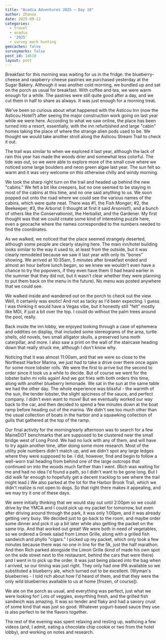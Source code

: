 ```yaml
---
title: "Acadia Adventures 2025 – Day 10"
author: Zhanna
date: 2025-09-12
categories: 
  - travel
  - acadia
  - '2025'
  - survey mark hunting
geocaches: false
surveymarks: false
post_id: 14610
layout: post
---
```


Breakfast for this morning was waiting for us in the fridge: the blueberry-cheese and raspberry-cheese pastries we purchased yesterday at the Sugar Bakery. Although it was another cold morning, we bundled up and sat on the porch as usual for breakfast. With coffee and tea, we were warm enough for a while. The pastries were still quite good after a day, and we cut them in half to share as always. It was just enough for a morning treat.

We've been so curious about what happened with the Asticou Inn (now the Asticou Hotel?) after seeing the major construction work going on last year while we were here. According to what we saw online, the place has been turned into a resort, essentially, with the inn refurbished and large "cabin" homes taking the place of where the strange alien pods used to be. We thought we would take another stroll along the Asticou Stream Trail to check it out.

The trail was similar to when we explored it last year, although the lack of rain this year has made the woods drier and somewhat less colorful. The tide was out, so we were able to explore more of the small cove where we noticed some large boulders and neon green algae last year. The sun felt so warm and it was very welcome on this otherwise chilly and windy morning.

We took the sharp right turn on the trail and headed up behind the new "cabins." We felt a bit like creepers, but no one seemed to be staying in most of the cabins at this time, and no one said anything to us. We soon popped out onto the road where we could see the various names of the cabins, which were quite neat. There was #1, the Fish Monger; #2, the Beekeeper; #3, the Arborist (I thought at first it said Arsonist!), and a bunch of others like the Conservationist, the Herbalist, and the Gardener. My first thought was that we could create some kind of interesting puzzle here, even a geocache where the names corresponded to the numbers needed to find the coordinates. 

As we walked, we noticed that the place seemed strangely deserted, although some people are clearly staying here. The main inn/hotel building looks similar to the way it used to, at least from the outside, but it was clearly remodeled because we saw it last year with only its "bones" showing. We arrived at 10:35am, 5 minutes after breakfast ended and almost an hour before lunch began, so we knew we wouldn't even have a chance to try the popovers, if they even have them (I had heard earlier in the summer that they did not, but it wasn't clear whether they were planning to put them back on the menu in the future). No menu was posted anywhere that we could see.

We walked inside and wandered out on the porch to check out the view. Well, it certainly was exotic! And not as tacky as I'd been expecting. I guess I was thinking it would have a Vegas vibe, but it honestly still "felt" mostly like MDI, if just a bit over the top. I could do without the palm trees around the pool, really.

Back inside the inn lobby, we enjoyed looking through a case of ephemera and oddities on display, that included some stereograms of the area, turtle shells, old novels, two small alligator skulls, a preserved luna moth caterpillar, and more. I also saw a print on the wall of the staircase heading down that really struck me, although I don't know why.

Noticing that it was almost 11:00am, and that we were so close to the Northeast Harbor Marina, we just had to take a drive over there once again for some more lobster rolls. We were the first to arrive but the second to order since it took us a while to decide. But of course we went for the lobster bahn mi rolls again! And we got fries with both orders this time, along with another blueberry lemonade. We sat in the sun at the same table we had the other day. The whole experience was blissful - the warmth of the sun, the tender lobster, the slight spiciness of the sauce, and perfect company. I didn't even want to move! But we eventually worked our way back to the car, and then decided to spend a few minutes down at the boat ramp before heading out of the marina. We didn't see too much other than the usual collection of boats in the harbor and a squawking collection of gulls that gathered at the top of the ramp.

Our final activity for the morning/early afternoon was to search for a few MaineDOT benchmarks that are supposed to be clustered near the small bridge west of Long Pond. We had no luck with any of them, and will have to try again another time, after doing some more research. Most of the utility pole numbers didn't match up, and we didn't spot any large ledges where they were supposed to be. I did, however, find and begin to follow a well-worn trail heading from behind one of the large outcrops that continued on into the woods much farther than I went. (Rich was waiting for me and had no idea I'd found a path, so I didn't want to be gone long. But I did walk far enough to hopefully get a decent tracklog to see where the trail might lead.) We also parked at the lot for the Harbor Brook Trail, which we didn't realize is not open to dogs. So that right there makes it appealing, and we may try it one of these days.

We were initially thinking that we would stay out until 2:00pm so we could drive by the YMCA and I could pick up my packet for tomorrow, but even after driving around through the park, it was only 1:00pm, and it was already getting very busy. We decided just to go back to the room, and maybe order some dinner and pick it up a bit later while also getting the packet on the same trip. And that worked out great! We were both in need of vegetables, so we ordered a Greek salad from Limon Grille, along with a grilled fish sandwich and phyllo "cigars." I picked up my packet, which only took a few minutes because there was no one in line for the 5k, just the half marathon. And then Rich parked alongside the Limon Grille (kind of made his own spot on the side street next to the restaurant, behind the cars that were there) and I went in to pick up the order. It was just being placed into the bag when I arrived, so our timing was just right. They only had one IPA available so we substituted a blueberry ale, which turned out to be excellent. (Wyman's blueberries - I told rich about how I'd heard of them, and that they were the only wild blueberries available to us at home [frozen, of course]).

We ate on the porch as usual, and everything was perfect, just what we were looking for! Lots of veggies, eveyrthing fresh, and the grilled fish sandwich was amazing. It was so tender and flaky and had a savory crust of some kind that was just so good. Whatever yogurt-based sauce they use is also perfect to tie the flavors together.

The rest of the evening was spent relaxing and resting up, wathcing a few videos (and, I admit, eating a chocolate chip cookie or two from the hotel lobby), and working on notes and research.


